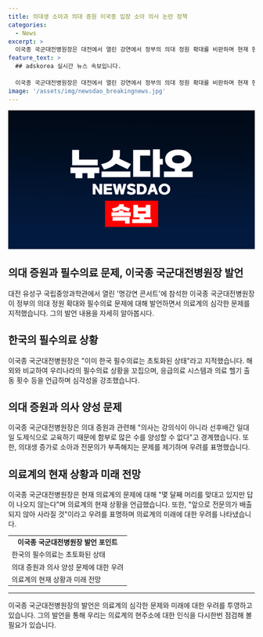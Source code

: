 ```yaml
---
title: 의대생 소아과 의대 증원 이국종 입장 소아 의사 논란 정책
categories:
  - News
excerpt: >
  이국종 국군대전병원장은 대전에서 열린 강연에서 정부의 의대 정원 확대를 비판하며 현재 한국 필수의료 상황을 초토화되었다고 지적했다. 그는 의대 증원으로 양성된 의사의 질이 떨어지고, 의료시스템이 해외에 비해 부족하다고 지적하면서 의료계의 문제점을 손가락질했다. 또한, 의대 교육 방식과 의료환경에 대한 비교를 통해 의대 증원 문제에 대해 긍정적인 시각을 제시하지 않았다. 그는 자신의 경험과 전문성을 바탕으로 근본적인 의료개혁이 필요하다고 강조했다.
feature_text: >
  ## adskorea 실시간 뉴스 속보입니다.

  이국종 국군대전병원장은 대전에서 열린 강연에서 정부의 의대 정원 확대를 비판하며 현재 한국 필수의료 상황을 초토화되었다고 지적했다. 그는 의대 증원으로 양성된 의사의 질이 떨어지고, 의료시스템이 해외에 비해 부족하다고 지적하면서 의료계의 문제점을 손가락질했다. 또한, 의대 교육 방식과 의료환경에 대한 비교를 통해 의대 증원 문제에 대해 긍정적인 시각을 제시하지 않았다. 그는 자신의 경험과 전문성을 바탕으로 근본적인 의료개혁이 필요하다고 강조했다.
image: '/assets/img/newsdao_breakingnews.jpg'
---
```


<p><img src="/assets/img/newsdao_breakingnews.jpg" alt="adskorea 속보" /></p>

<h2 data-ke-size="size26">의대 증원과 필수의료 문제, 이국종 국군대전병원장 발언</h2>

<p data-ke-size="size16">대전 유성구 국립중앙과학관에서 열린 '명강연 콘서트'에 참석한 이국종 국군대전병원장이 정부의 의대 정원 확대와 필수의료 문제에 대해 발언하면서 의료계의 심각한 문제를 지적했습니다. 그의 발언 내용을 자세히 알아봅시다.</p>

<h2 data-ke-size="size26">한국의 필수의료 상황</h2>

<p data-ke-size="size16">이국종 국군대전병원장은 "이미 한국 필수의료는 초토화된 상태"라고 지적했습니다. 해외와 비교하여 우리나라의 필수의료 상황을 꼬집으며, 응급의료 시스템과 의료 헬기 출동 횟수 등을 언급하며 심각성을 강조했습니다.</p>

<h2 data-ke-size="size26">의대 증원과 의사 양성 문제</h2>

<p data-ke-size="size16">이국종 국군대전병원장은 의대 증원과 관련해 "의사는 강의식이 아니라 선후배간 일대일 도제식으로 교육하기 때문에 함부로 많은 수를 양성할 수 없다"고 경계했습니다. 또한, 의대생 증가로 소아과 전문의가 부족해지는 문제를 제기하며 우려를 표명했습니다.</p>

<h2 data-ke-size="size26">의료계의 현재 상황과 미래 전망</h2>

<p data-ke-size="size16">이국종 국군대전병원장은 현재 의료계의 문제에 대해 "몇 달째 머리를 맞대고 있지만 답이 나오지 않는다"며 의료계의 현재 상황을 언급했습니다. 또한, "앞으로 전문의가 배출되지 않아 사라질 것"이라고 우려를 표명하며 의료계의 미래에 대한 우려를 나타냈습니다.</p>

<table>
    <tr>
        <td style="text-align: center; height: 17px;"><b>이국종 국군대전병원장 발언 포인트</b></td>
    </tr>
    <tr>
        <td>한국의 필수의료는 초토화된 상태</td>
    </tr>
    <tr>
        <td>의대 증원과 의사 양성 문제에 대한 우려</td>
    </tr>
    <tr>
        <td>의료계의 현재 상황과 미래 전망</td>
    </tr>
</table>

<hr> 

<p data-ke-size="size16">이국종 국군대전병원장의 발언은 의료계의 심각한 문제와 미래에 대한 우려를 투영하고 있습니다. 그의 발언을 통해 우리는 의료계의 현주소에 대한 인식을 다시한번 점검해 볼 필요가 있습니다.</p>

